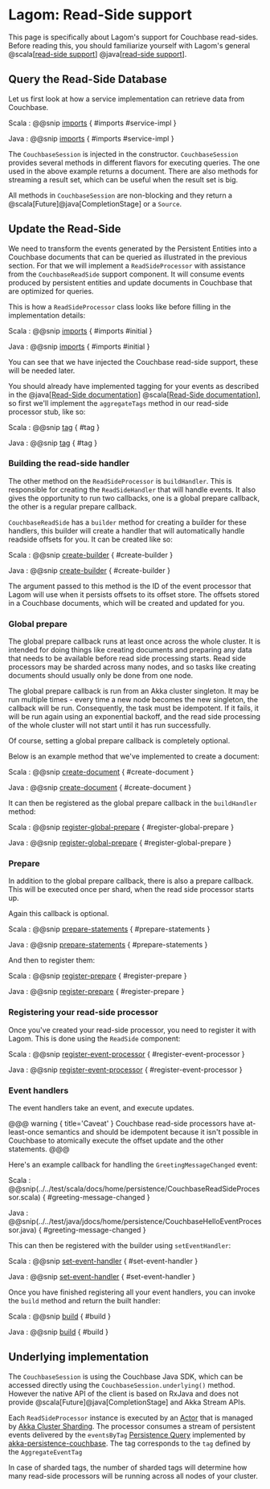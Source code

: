 # Lagom: Read-Side support

This page is specifically about Lagom's support for Couchbase read-sides.  
Before reading this, you should familiarize yourself with Lagom's general 
@scala[[read-side support](https://www.lagomframework.com/documentation/1.4.x/scala/ReadSide.html)]
@java[[read-side support](https://www.lagomframework.com/documentation/1.4.x/java/ReadSide.html)].

## Query the Read-Side Database

Let us first look at how a service implementation can retrieve data from Couchbase.

Scala
:  @@snip [imports](../../test/scala/docs/home/persistence/CouchbaseReadSideQuery.scala) { #imports #service-impl }

Java
:  @@snip [imports](../../test/java/jdocs/home/persistence/CouchbaseReadSideQuery.java) { #imports #service-impl }


The `CouchbaseSession` is injected in the constructor. `CouchbaseSession` provides several methods in different 
flavors for executing queries. The one used in the above example returns a document. There are also methods for streaming 
a result set, which can be useful when the result set is big.

All methods in `CouchbaseSession` are non-blocking and they return a @scala[Future]@java[CompletionStage] or a `Source`.

## Update the Read-Side

We need to transform the events generated by the Persistent Entities into a Couchbase documents that can be queried as 
illustrated in the previous section. 
For that we will implement a `ReadSideProcessor` with assistance from the `CouchbaseReadSide` support component. 
It will consume events produced by persistent entities and update documents in Couchbase that are optimized for queries.

This is how a `ReadSideProcessor` class looks like before filling in the implementation details:

Scala
:  @@snip [imports](../../test/scala/docs/home/persistence/CouchbaseReadSideProcessor.scala) { #imports #initial }

Java
:  @@snip [imports](../../test/java/jdocs/home/persistence/CouchbaseHelloEventProcessor.java) { #imports #initial }


You can see that we have injected the Couchbase read-side support, these will be needed later.

You should already have implemented tagging for your events as described in the 
@java[[Read-Side documentation](https://www.lagomframework.com/documentation/current/java/ReadSide.html#Event-tags)]
@scala[[Read-Side documentation](https://www.lagomframework.com/documentation/current/scala/ReadSide.html#Event-tags)], 
so first we'll implement the `aggregateTags` method in our read-side processor stub, like so:

Scala
:  @@snip [tag](../../test/scala/docs/home/persistence/CouchbaseReadSideProcessor.scala) { #tag }

Java
:  @@snip [tag](../../test/java/jdocs/home/persistence/CouchbaseHelloEventProcessor.java) { #tag }


### Building the read-side handler

The other method on the `ReadSideProcessor` is `buildHandler`. This is responsible for creating the `ReadSideHandler` 
that will handle events. It also gives the opportunity to run two callbacks, one is a global prepare callback, 
the other is a regular prepare callback.

`CouchbaseReadSide` has a `builder` method for creating a builder for these handlers, this builder will create a handler 
that will automatically handle readside offsets for you. It can be created like so:

Scala
:  @@snip [create-builder](../../test/scala/docs/home/persistence/CouchbaseReadSideProcessor.scala) { #create-builder }

Java
:  @@snip [create-builder](../../test/java/jdocs/home/persistence/CouchbaseHelloEventProcessor.java) { #create-builder }

The argument passed to this method is the ID of the event processor that Lagom will use when it persists offsets to its 
offset store. The offsets stored in a Couchbase documents, which will be created and updated for you. 

### Global prepare

The global prepare callback runs at least once across the whole cluster. It is intended for doing things like 
creating documents and preparing any data that needs to be available before read side processing starts.
Read side processors may be sharded across many nodes, and so tasks like creating documents should usually only be done 
from one node.

The global prepare callback is run from an Akka cluster singleton. It may be run multiple times - every time a new node 
becomes the new singleton, the callback will be run. Consequently, the task must be idempotent. If it fails, it will be 
run again using an exponential backoff, and the read side processing of the whole cluster will not start until it has 
run successfully.

Of course, setting a global prepare callback is completely optional.

Below is an example method that we've implemented to create a document:

Scala
:  @@snip [create-document](../../test/scala/docs/home/persistence/CouchbaseReadSideProcessor.scala) { #create-document }

Java
:  @@snip [create-document](../../test/java/jdocs/home/persistence/CouchbaseHelloEventProcessor.java) { #create-document }


It can then be registered as the global prepare callback in the `buildHandler` method:

Scala
:  @@snip [register-global-prepare](../../test/scala/docs/home/persistence/CouchbaseReadSideProcessor.scala) { #register-global-prepare }

Java
:  @@snip [register-global-prepare](../../test/java/jdocs/home/persistence/CouchbaseHelloEventProcessor.java) { #register-global-prepare }


### Prepare

In addition to the global prepare callback, there is also a prepare callback. This will be executed once per shard, 
when the read side processor starts up.

Again this callback is optional.

Scala
:  @@snip [prepare-statements](../../test/scala/docs/home/persistence/CouchbaseReadSideProcessor.scala) { #prepare-statements }

Java
:  @@snip [prepare-statements](../../test/java/jdocs/home/persistence/CouchbaseHelloEventProcessor.java) { #prepare-statements }


And then to register them:

Scala
:  @@snip [register-prepare](../../test/scala/docs/home/persistence/CouchbaseReadSideProcessor.scala) { #register-prepare }

Java
:  @@snip [register-prepare](../../test/java/jdocs/home/persistence/CouchbaseHelloEventProcessor.java) { #register-prepare }


### Registering your read-side processor

Once you've created your read-side processor, you need to register it with Lagom. This is done using the `ReadSide` component:

Scala
:  @@snip [register-event-processor](../../test/scala/docs/home/persistence/CouchbaseReadSideQuery.scala) { #register-event-processor }

Java
:  @@snip [register-event-processor](../../test/java/jdocs/home/persistence/CouchbaseReadSideQuery.java) { #register-event-processor }



### Event handlers

The event handlers take an event, and execute updates.

@@@ warning { title='Caveat' }
Couchbase read-side processors have at-least-once semantics and should be idempotent because it isn't possible 
in Couchbase to atomically execute the offset update and the other statements.
@@@

Here's an example callback for handling the `GreetingMessageChanged` event:

Scala
:  @@snip(../../test/scala/docs/home/persistence/CouchbaseReadSideProcessor.scala) { #greeting-message-changed }

Java
:  @@snip(../../test/java/jdocs/home/persistence/CouchbaseHelloEventProcessor.java) { #greeting-message-changed }




This can then be registered with the builder using `setEventHandler`:

Scala
:  @@snip [set-event-handler](../../test/scala/docs/home/persistence/CouchbaseReadSideProcessor.scala) { #set-event-handler }

Java
:  @@snip [set-event-handler](../../test/java/jdocs/home/persistence/CouchbaseHelloEventProcessor.java) { #set-event-handler }


Once you have finished registering all your event handlers, you can invoke the `build` method and return the built handler:

Scala
:  @@snip [build](../../test/scala/docs/home/persistence/CouchbaseReadSideProcessor.scala) { #build }

Java
:  @@snip [build](../../test/java/jdocs/home/persistence/CouchbaseHelloEventProcessor.java) { #build }


## Underlying implementation

The `CouchbaseSession` is using the Couchbase Java SDK, which can be accessed directly using the `CouchbaseSession.underlying()`
method. However the native API of the client is based on RxJava and does not provide @scala[Future]@java[CompletionStage] and 
Akka Stream APIs. 

Each `ReadSideProcessor` instance is executed by an [Actor](https://doc.akka.io/docs/akka/2.5/actors.html?language=java) 
that is managed by [Akka Cluster Sharding](https://doc.akka.io/docs/akka/2.5/cluster-sharding.html?language=java). 
The processor consumes a stream of persistent events delivered by the `eventsByTag` 
[Persistence Query](https://doc.akka.io/docs/akka/2.5/persistence-query.html?language=java) implemented by 
[akka-persistence-couchbase](https://github.com/akka/akka-persistence-couchbase). The tag corresponds to the `tag` 
defined by the `AggregateEventTag` 

In case of sharded tags, the number of sharded tags will determine how many read-side processors will be running across all nodes of your cluster. 

